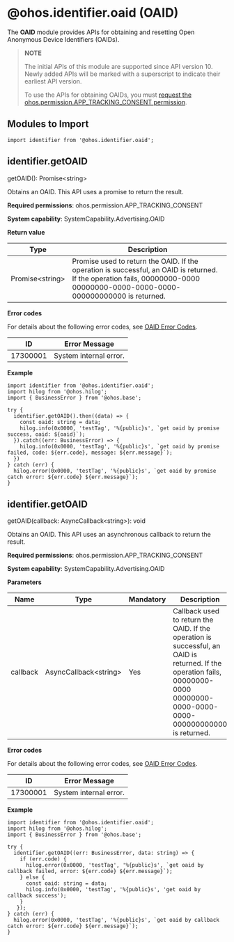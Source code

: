 # @ohos.identifier.oaid (OAID)


The **OAID** module provides APIs for obtaining and resetting Open Anonymous Device Identifiers (OAIDs).


> **NOTE**
>
> The initial APIs of this module are supported since API version 10. Newly added APIs will be marked with a superscript to indicate their earliest API version.
>
> To use the APIs for obtaining OAIDs, you must [request the ohos.permission.APP_TRACKING_CONSENT permission](../../security/AccessToken/request-user-authorization.md).


## Modules to Import

```
import identifier from '@ohos.identifier.oaid';
```


## identifier.getOAID

getOAID(): Promise&lt;string&gt;

Obtains an OAID. This API uses a promise to return the result.

**Required permissions**: ohos.permission.APP_TRACKING_CONSENT

**System capability**: SystemCapability.Advertising.OAID

**Return value**

| Type| Description| 
| -------- | -------- |
| Promise&lt;string&gt; | Promise used to return the OAID. If the operation is successful, an OAID is returned. If the operation fails, 00000000-0000 00000000-0000-0000-0000-000000000000 is returned.| 

**Error codes**

For details about the following error codes, see [OAID Error Codes](errorcode-oaid.md).

| ID| Error Message| 
| -------- | -------- |
| 17300001 | System&nbsp;internal&nbsp;error. | 

**Example**
```
import identifier from '@ohos.identifier.oaid';
import hilog from '@ohos.hilog'; 
import { BusinessError } from '@ohos.base';
 
try {  
  identifier.getOAID().then((data) => {
    const oaid: string = data;
    hilog.info(0x0000, 'testTag', '%{public}s', `get oaid by promise success, oaid: ${oaid}`);
  }).catch((err: BusinessError) => {
    hilog.info(0x0000, 'testTag', '%{public}s', `get oaid by promise failed, code: ${err.code}, message: ${err.message}`);
  })
} catch (err) {
  hilog.error(0x0000, 'testTag', '%{public}s', `get oaid by promise catch error: ${err.code} ${err.message}`);
}
```


## identifier.getOAID

getOAID(callback: AsyncCallback&lt;string&gt;): void

Obtains an OAID. This API uses an asynchronous callback to return the result.

**Required permissions**: ohos.permission.APP_TRACKING_CONSENT

**System capability**: SystemCapability.Advertising.OAID

**Parameters**


| Name| Type| Mandatory| Description| 
| -------- | -------- | -------- | -------- |
| callback | AsyncCallback&lt;string&gt; | Yes| Callback used to return the OAID. If the operation is successful, an OAID is returned. If the operation fails, 00000000-0000 00000000-0000-0000-0000-000000000000 is returned.| 


**Error codes**


For details about the following error codes, see [OAID Error Codes](errorcode-oaid.md).


| ID| Error Message| 
| -------- | -------- |
| 17300001 | System&nbsp;internal&nbsp;error. | 


**Example**
```
import identifier from '@ohos.identifier.oaid';
import hilog from '@ohos.hilog'; 
import { BusinessError } from '@ohos.base';
 
try {
  identifier.getOAID((err: BusinessError, data: string) => {
    if (err.code) {
      hilog.error(0x0000, 'testTag', '%{public}s', `get oaid by callback failed, error: ${err.code} ${err.message}`);
    } else {
      const oaid: string = data;
      hilog.info(0x0000, 'testTag', '%{public}s', 'get oaid by callback success');
    }
   });
} catch (err) {
  hilog.error(0x0000, 'testTag', '%{public}s', `get oaid by callback catch error: ${err.code} ${err.message}`);
}
```
